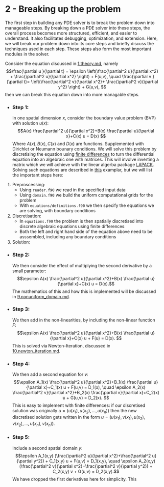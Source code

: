 # 2 - Breaking up the problem

The first step in building any PDE solver is to break the problem down into manageable steps. By breaking down a PDE solver into these steps, the overall process becomes more structured, efficient, and easier to understand. It also facilitates debugging, optimization, and extension. Here, we will break our problem down into its core steps and briefly discuss the techniques used in each step. These steps also form the most important modules in the solver.


Consider the equation discussed in [1.theory.md](https://github.com/ImperialCollegeLondon/ReCoDE-Solving-Singular-PDEs-in-Fortran/blob/2-documentation-set-up/notebooks/1.theory.md), 
namely
$$\frac{\partial u }{\partial t} = \epsilon \left(\frac{\partial^2 u}{\partial x^2} + \frac{\partial^2 u}{\partial x^2} \right) + F(u,v),
\quad 
 \frac{\partial v }{\partial t}=  \left(\frac{\partial^2 v}{\partial x^2}+ \frac{\partial^2 v}{\partial y^2} \right) + G(u,v), $$
then we can break this equation down into more managable steps.


  - ### Step 1:
    In one spatial dimension $x$, consider the boundary value problem (BVP) with solution $u(x)$: 
        $$A(x) \frac{\partial^2 u}{\partial x^2}+B(x) \frac{\partial u}{\partial x}+C(x) u  = D(x) $$
    Where $A(x), B(x), C(x)$ and $D(x)$ are functions. Supplemented with Dirichlet or Neumann bounary conditions.
We will solve this problem by discretising the equation using [finite differences](https://en.wikipedia.org/wiki/Finite_difference_method) to turn the differential equation into an algebraic one with matrices.
    This will involve inverting a matrix which we will achieve with the linear algerba package [LAPACK](https://www.netlib.org/lapack/).
    Solving such equations are described in [this](https://github.com/ImperialCollegeLondon/ReCoDE_Diffusion_Code/blob/main/docs/1-numerics.md) examplar, but we will list the important steps here:
  
  1. Preproscessing:
     - Using `reader.f90` we read in the specified input data
     - Using `domain.f90` we build the uniform computational grids for the problem
     - With `equations/definitions.f90` we then specify the equations we are solving, with boundary conditions
  2. Discretisation:
     - In `equations.f90` the problem is then spatially discretised into discrete algebraic equations using finite differences
     - Both the left and right hand side of the equation above need to be asssembled, including any boundary conditions
  3. Solution:
       


  - ### Step 2:
    We then consider the effect of multiplying the second derivative by a small parameter:
        $$\epsilon A(x) \frac{\partial^2 u}{\partial x^2}+B(x) \frac{\partial u}{\partial x}+C(x) u  = D(x).$$
    The mathematics of this and how this is implemented will be discussed in [9.nonuniform_domain.md](https://github.com/ImperialCollegeLondon/ReCoDE-Solving-Singular-PDEs-in-Fortran/blob/2-documentation-set-up/notebooks/9.nonuniform_domain.md).

  - ### Step 3:
    We then add in the non-linearities, by including the non-linear function $F$:
       $$\epsilon A(x) \frac{\partial^2 u}{\partial x^2}+B(x) \frac{\partial u}{\partial x}+C(x) u + F(u) = D(x). $$
    This is solved via Newton-Iteration, discussed in [10.newton_iteration.md](https://github.com/ImperialCollegeLondon/ReCoDE-Solving-Singular-PDEs-in-Fortran/blob/2-documentation-set-up/notebooks/10.newton_iteration.md).

- ### Step 4:
  We then add a second equation for $v$:
       $$\epsilon A_1(x) \frac{\partial^2 u}{\partial x^2}+B_1(x) \frac{\partial u}{\partial x}+C_1(x) u + F(u,v) = D_1(x), \quad \epsilon A_2(x) \frac{\partial^2 v}{\partial x^2}+B_2(x) \frac{\partial v}{\partial x}+C_2(x) u + G(u,v) = D_2(x). $$ This is easy to implement with finite differences: if our discretised solution was originally $u = (u(x_1),u(x_2),...,u(x_n))$ then the new discretised solution gets written in the form $u = (u(x_1),v(x_1),u(x_2),v(x_2),...,u(x_n),v(x_n)).$ 

- ### Step 5:
  Include a second spatial domain $y$:
       $$\epsilon A_1(x,y) (\frac{\partial^2 u}{\partial x^2}+\frac{\partial^2 u}{\partial y^2}) + C_1(x,y) u + F(u,v) = D_1(x,y), \quad \epsilon A_2(x,y) (\frac{\partial^2 v}{\partial x^2}+\frac{\partial^2 v}{\partial y^2}) + C_2(x,y) v + G(u,v) = D_2(x,y).$$ We have dropped the first derivatives here for simplicity. This 
    
